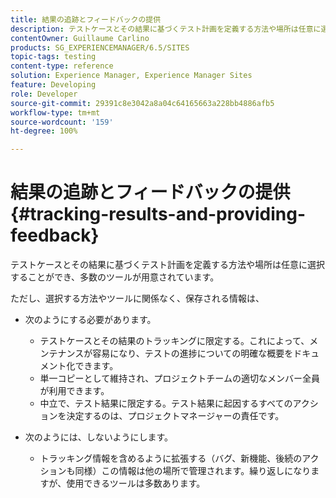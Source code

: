 ```yaml
---
title: 結果の追跡とフィードバックの提供
description: テストケースとその結果に基づくテスト計画を定義する方法や場所は任意に選択できます
contentOwner: Guillaume Carlino
products: SG_EXPERIENCEMANAGER/6.5/SITES
topic-tags: testing
content-type: reference
solution: Experience Manager, Experience Manager Sites
feature: Developing
role: Developer
source-git-commit: 29391c8e3042a8a04c64165663a228bb4886afb5
workflow-type: tm+mt
source-wordcount: '159'
ht-degree: 100%

---
```


# 結果の追跡とフィードバックの提供{#tracking-results-and-providing-feedback}

テストケースとその結果に基づくテスト計画を定義する方法や場所は任意に選択することができ、多数のツールが用意されています。

ただし、選択する方法やツールに関係なく、保存される情報は、

* 次のようにする必要があります。

   * テストケースとその結果のトラッキングに限定する。これによって、メンテナンスが容易になり、テストの進捗についての明確な概要をドキュメント化できます。
   * 単一コピーとして維持され、プロジェクトチームの適切なメンバー全員が利用できます。
   * 中立で、テスト結果に限定する。テスト結果に起因するすべてのアクションを決定するのは、プロジェクトマネージャーの責任です。

* 次のようには、しないようにします。

   * トラッキング情報を含めるように拡張する（バグ、新機能、後続のアクションも同様）この情報は他の場所で管理されます。繰り返しになりますが、使用できるツールは多数あります。
